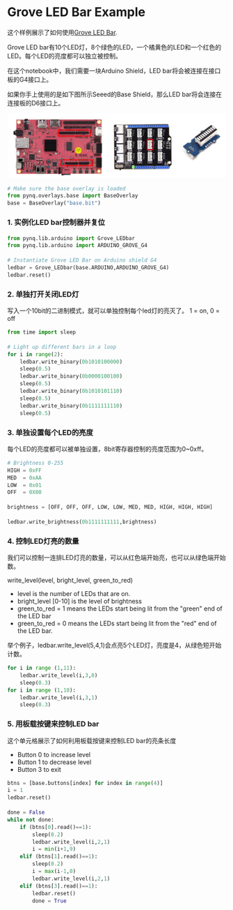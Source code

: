 
# Grove LED Bar Example

这个样例展示了如何使用[Grove LED Bar](http://www.seeedstudio.com/depot/Grove-LED-Bar-v20-p-2474.html). 

Grove LED bar有10个LED灯，8个绿色的LED，一个橘黄色的LED和一个红色的LED。每个LED的亮度都可以独立被控制。

在这个notebook中，我们需要一块Arduino Shield，LED bar将会被连接在接口板的G4接口上。

如果你手上使用的是如下图所示Seeed的Base Shield，那么LED bar将会连接在连接板的D6接口上。

![led bar](./1.png)


```python
# Make sure the base overlay is loaded
from pynq.overlays.base import BaseOverlay
base = BaseOverlay("base.bit")
```

### 1. 实例化LED bar控制器并复位


```python
from pynq.lib.arduino import Grove_LEDbar
from pynq.lib.arduino import ARDUINO_GROVE_G4

# Instantiate Grove LED Bar on Arduino shield G4
ledbar = Grove_LEDbar(base.ARDUINO,ARDUINO_GROVE_G4)
ledbar.reset()
```

### 2. 单独打开关闭LED灯
写入一个10bit的二进制模式，就可以单独控制每个led灯的亮灭了。 1 = on, 0 = off


```python
from time import sleep

# Light up different bars in a loop
for i in range(2):
    ledbar.write_binary(0b1010100000)
    sleep(0.5)
    ledbar.write_binary(0b0000100100)
    sleep(0.5)
    ledbar.write_binary(0b1010101110)
    sleep(0.5)
    ledbar.write_binary(0b1111111110)
    sleep(0.5)
```

### 3. 单独设置每个LED的亮度

每个LED的亮度都可以被单独设置，8bit寄存器控制的亮度范围为0~0xff。


```python
# Brightness 0-255
HIGH = 0xFF
MED  = 0xAA
LOW  = 0x01
OFF  = 0X00

brightness = [OFF, OFF, OFF, LOW, LOW, MED, MED, HIGH, HIGH, HIGH]

ledbar.write_brightness(0b1111111111,brightness)
```

### 4.  控制LED灯亮的数量

我们可以控制一连排LED灯亮的数量，可以从红色端开始亮，也可以从绿色端开始数。


write_level(level, bright_level, green_to_red)

* level is the number of LEDs that are on.
* bright_level [0-10] is the level of brightness
* green_to_red = 1 means the LEDs start being lit from the "green" end of the LED bar
* green_to_red = 0 means the LEDs start being lit from the "red" end of the LED bar.

举个例子，ledbar.write_level(5,4,1)会点亮5个LED灯，亮度是4，从绿色短开始计数。


```python
for i in range (1,11):
    ledbar.write_level(i,3,0)
    sleep(0.3)
for i in range (1,10):
    ledbar.write_level(i,3,1)
    sleep(0.3)    
```

### 5. 用板载按键来控制LED bar

这个单元格展示了如何利用板载按键来控制LED bar的亮条长度 

* Button 0 to increase level
* Button 1 to decrease level
* Button 3 to exit


```python
btns = [base.buttons[index] for index in range(4)] 
i = 1
ledbar.reset()

done = False
while not done:
    if (btns[0].read()==1):
        sleep(0.2)
        ledbar.write_level(i,2,1)
        i = min(i+1,9)
    elif (btns[1].read()==1):
        sleep(0.2)
        i = max(i-1,0)
        ledbar.write_level(i,2,1)
    elif (btns[3].read()==1):
        ledbar.reset()
        done = True
```
